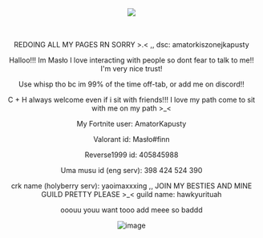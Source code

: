 <div align="center">

ㅤㅤㅤㅤ<p>  ![](https://komarev.com/ghpvc/?username=RudySzczur&label=views&color=cc8706) <p/>
</div>

<div align="center">

ㅤㅤㅤㅤ<p> REDOING ALL MY PAGES RN SORRY >.< ,, dsc: amatorkiszonejkapusty <p/>
  <p> Halloo!!! Im Masło I love interacting with people so dont fear to talk to me!! I'm very nice trust!</p>
  <p>Use whisp tho bc im 99% of the time off-tab, or add me on discord!!</p>
  <p>C + H always welcome even if i sit with friends!!! I love my path come to sit with me on my path >_<</p>
  <p>My Fortnite user: AmatorKapusty</p>
  <p>Valorant id: Masło#finn</p>
  <p>Reverse1999 id: 405845988</p>
  <p>Uma musu id (eng serv): 398 424 524 390</p>
  <p>crk name (holyberry serv): yaoimaxxxing ,, JOIN MY BESTIES AND MINE GUILD PRETTY PLEASE >_< guild name: hawkyurituah</p>
  <p>ooouu youu want tooo add meee so baddd</p>
</div>

<div align="center">

![image](https://github.com/user-attachments/assets/d51c88b9-4e5c-44ae-8ba4-6384527d2916)


<p align="center">

</div>
